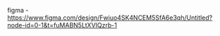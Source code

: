 figma - https://www.figma.com/design/Fwiuo4SK4NCEM5SfA6e3qh/Untitled?node-id=0-1&t=fuMABN5LtXVIQzrb-1
